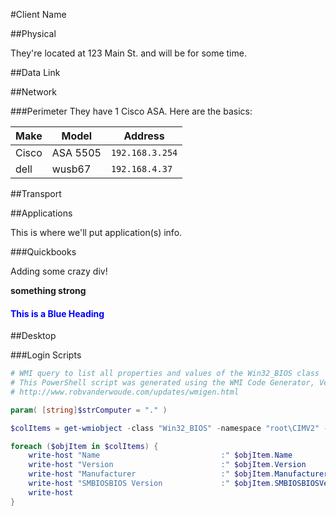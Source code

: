 #Client Name

##Physical

They're located at 123 Main St. and will be for some time.

##Data Link

##Network

###Perimeter
They have 1 Cisco ASA. Here are the basics:

| Make | Model | Address |
|------|-------|---------|
|Cisco |ASA 5505| ```192.168.3.254```|
|dell|wusb67|`192.168.4.37`|


##Transport

##Applications

This is where we'll put application(s) info.

###Quickbooks

<div><p>Adding some crazy div!</p></div>

<strong>something strong</strong>

<h4 style="color:blue">This is a Blue Heading</h4>

##Desktop

###Login Scripts

```Powershell
# WMI query to list all properties and values of the Win32_BIOS class
# This PowerShell script was generated using the WMI Code Generator, Version 1.30
# http://www.robvanderwoude.com/updates/wmigen.html

param( [string]$strComputer = "." )

$colItems = get-wmiobject -class "Win32_BIOS" -namespace "root\CIMV2" -computername $strComputer

foreach ($objItem in $colItems) {
	write-host "Name                           :" $objItem.Name
	write-host "Version                        :" $objItem.Version
	write-host "Manufacturer                   :" $objItem.Manufacturer
	write-host "SMBIOSBIOS Version             :" $objItem.SMBIOSBIOSVersion
	write-host
}
```
